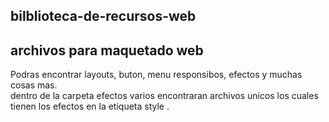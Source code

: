## bilblioteca-de-recursos-web
<h2>archivos para maquetado web</h2>

Podras encontrar layouts, buton, menu responsibos, efectos y muchas cosas mas.
<br>
dentro de la carpeta efectos varios encontraran archivos unicos los cuales tienen los efectos en la etiqueta style .